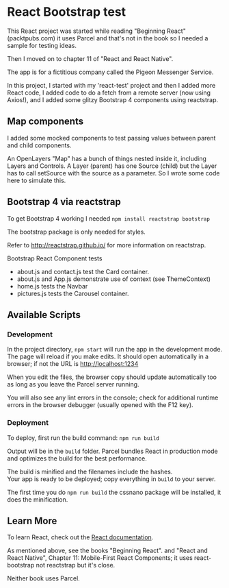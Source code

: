 # React Bootstrap test
This React project was started while reading "Beginning React" (packtpubs.com)
it uses Parcel and that's not in the book so I needed a sample for testing ideas.

Then I moved on to chapter 11 of "React and React Native".

The app is for a fictitious company called the Pigeon Messenger Service.

In this project, I started with my 'react-test' project and then
I added more React code,
I added code to do a fetch from a remote server (now using Axios!),
and I added some glitzy Bootstrap 4 components using reactstrap.

## Map components

I added some mocked components to test passing values
between parent and child components.

An OpenLayers "Map" has a bunch of things nested inside it, including Layers and Controls. A Layer (parent) has one Source (child) but the Layer has to call setSource with the source as a parameter. So I wrote some code here to simulate this.

## Bootstrap 4 via reactstrap

To get Bootstrap 4 working I needed
```npm install reactstrap bootstrap```

The bootstrap package is only needed for styles.

Refer to http://reactstrap.github.io/ for more information on reactstrap.

Bootstrap React Component tests
* about.js and contact.js test the Card container.
* about.js and App.js demonstrate use of context (see ThemeContext)
* home.js tests the Navbar
* pictures.js tests the Carousel container.

## Available Scripts

### Development
In the project directory, `npm start`
will run the app in the development mode.
The page will reload if you make edits.
It should open automatically in a browser; if not the URL is [http://localhost:1234](http://localhost:1234)

When you edit the files, the browser copy should update automatically too as long as you leave the
Parcel server running.

You will also see any lint errors in the console; check for additional runtime errors in the browser debugger (usually opened with the F12 key).

### Deployment
To deploy, first run the build command: `npm run build`

Output will be in the `build` folder. Parcel bundles React in production mode and optimizes the build for the best performance.

The build is minified and the filenames include the hashes.<br>
Your app is ready to be deployed; copy everything in `build` to your server.

The first time you do `npm run build` the cssnano package will be installed, it does the minification.

## Learn More
To learn React, check out the [React documentation](https://reactjs.org/).

As mentioned above, see the books "Beginning React".
and "React and React Native", Chapter 11: Mobile-First React Components; it uses react-bootstrap not reactstrap but it's close.

Neither book uses Parcel.

